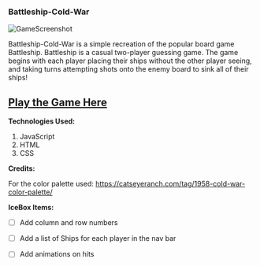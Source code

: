 ### Battleship-Cold-War
![GameScreenshot](https://user-images.githubusercontent.com/77218350/230393857-dc570dff-9845-4b61-bd90-6fd38da3a97e.PNG)

Battleship-Cold-War is a simple recreation of the popular board game Battleship. Battleship is a casual two-player guessing game. The game begins with each player placing their ships without the other player seeing, and taking turns attempting shots onto the enemy board to sink all of their ships! 

## [Play the Game Here](https://battleship-cold-war-nickl.netlify.app/)

**Technologies Used:**
1. JavaScript
2. HTML
3. CSS
  
**Credits:**

For the color palette used: https://catseyeranch.com/tag/1958-cold-war-color-palette/

**IceBox Items:**

- [ ] Add column and row numbers
- [ ] Add a list of Ships for each player in the nav bar
- [ ] Add animations on hits

